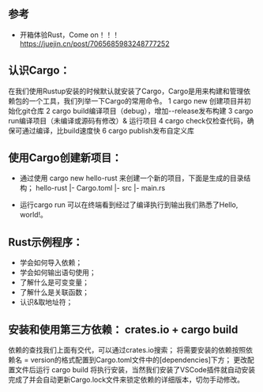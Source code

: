 ## 参考
  - 开箱体验Rust，Come on！！！
    https://juejin.cn/post/7065685983248777252


## 认识Cargo：
  在我们使用Rustup安装的时候默认就安装了Cargo，Cargo是用来构建和管理依赖包的一个工具，我们列举一下Cargo的常用命令。
  1 cargo new 创建项目并初始化git仓库
  2 cargo build编译项目（debug），增加--release发布构建
  3 cargo run编译项目（未编译或源码有修改）& 运行项目
  4 cargo check仅检查代码，确保可通过编译，比build速度快
  6 cargo publish发布自定义库

## 使用Cargo创建新项目：
- 通过使用    cargo new hello-rust
  来创建一个新的项目，下面是生成的目录结构；
  hello-rust
  |- Cargo.toml
  |- src
    |- main.rs


- 运行cargo run 
  可以在终端看到经过了编译执行到输出我们熟悉了Hello, world!。

## Rust示例程序：
- 学会如何导入依赖；
- 学会如何输出语句使用；
- 了解什么是可变变量；
- 了解什么是关联函数；
- 认识&取地址符；

## 安装和使用第三方依赖： crates.io +  cargo build 

依赖的查找我们上面有交代，可以通过crates.io搜索；
将需要安装的依赖按照依赖名 = version的格式配置到Cargo.toml文件中的[dependencies]下方；
更改配置文件后运行  cargo build  将执行安装，当然我们安装了VSCode插件就自动安装完成了并会自动更新Cargo.lock文件来锁定依赖的详细版本，切勿手动修改。